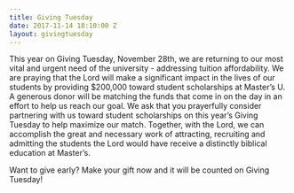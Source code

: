 ```yaml
---
title: Giving Tuesday
date: 2017-11-14 18:10:00 Z
layout: givingtuesday
---
```


This year on Giving Tuesday, November 28th, we are returning to our most vital and urgent need of the university - addressing tuition affordability.  We are praying that the Lord will make a significant impact in the lives of our students by providing $200,000 toward student scholarships at Master’s U. A generous donor will be matching the funds that come in on the day in an effort to help us reach our goal. We ask that you prayerfully consider partnering with us toward student scholarships on this year’s Giving Tuesday to help maximize our match.  Together, with the Lord, we can accomplish the great and necessary work of attracting, recruiting and admitting the students the Lord would have receive a distinctly biblical education at Master’s.

Want to give early? Make your gift now and it will be counted on Giving Tuesday!